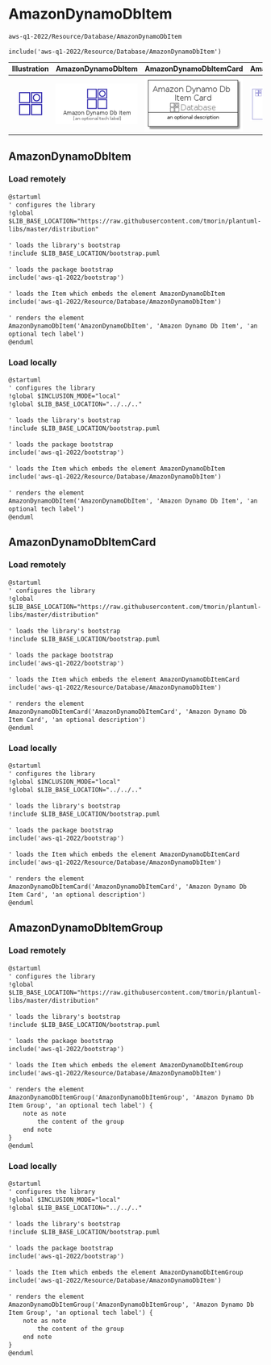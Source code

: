# AmazonDynamoDbItem


```text
aws-q1-2022/Resource/Database/AmazonDynamoDbItem
```

```text
include('aws-q1-2022/Resource/Database/AmazonDynamoDbItem')
```



| Illustration | AmazonDynamoDbItem | AmazonDynamoDbItemCard | AmazonDynamoDbItemGroup |
| :---: | :---: | :---: | :---: |
| ![illustration for Illustration](../../../aws-q1-2022/Resource/Database/AmazonDynamoDbItem.png) | ![illustration for AmazonDynamoDbItem](../../../aws-q1-2022/Resource/Database/AmazonDynamoDbItem.Local.png) | ![illustration for AmazonDynamoDbItemCard](../../../aws-q1-2022/Resource/Database/AmazonDynamoDbItemCard.Local.png) | ![illustration for AmazonDynamoDbItemGroup](../../../aws-q1-2022/Resource/Database/AmazonDynamoDbItemGroup.Local.png) |




## AmazonDynamoDbItem

### Load remotely
```plantuml
@startuml
' configures the library
!global $LIB_BASE_LOCATION="https://raw.githubusercontent.com/tmorin/plantuml-libs/master/distribution"

' loads the library's bootstrap
!include $LIB_BASE_LOCATION/bootstrap.puml

' loads the package bootstrap
include('aws-q1-2022/bootstrap')

' loads the Item which embeds the element AmazonDynamoDbItem
include('aws-q1-2022/Resource/Database/AmazonDynamoDbItem')

' renders the element
AmazonDynamoDbItem('AmazonDynamoDbItem', 'Amazon Dynamo Db Item', 'an optional tech label')
@enduml
```

### Load locally
```plantuml
@startuml
' configures the library
!global $INCLUSION_MODE="local"
!global $LIB_BASE_LOCATION="../../.."

' loads the library's bootstrap
!include $LIB_BASE_LOCATION/bootstrap.puml

' loads the package bootstrap
include('aws-q1-2022/bootstrap')

' loads the Item which embeds the element AmazonDynamoDbItem
include('aws-q1-2022/Resource/Database/AmazonDynamoDbItem')

' renders the element
AmazonDynamoDbItem('AmazonDynamoDbItem', 'Amazon Dynamo Db Item', 'an optional tech label')
@enduml
```

## AmazonDynamoDbItemCard

### Load remotely
```plantuml
@startuml
' configures the library
!global $LIB_BASE_LOCATION="https://raw.githubusercontent.com/tmorin/plantuml-libs/master/distribution"

' loads the library's bootstrap
!include $LIB_BASE_LOCATION/bootstrap.puml

' loads the package bootstrap
include('aws-q1-2022/bootstrap')

' loads the Item which embeds the element AmazonDynamoDbItemCard
include('aws-q1-2022/Resource/Database/AmazonDynamoDbItem')

' renders the element
AmazonDynamoDbItemCard('AmazonDynamoDbItemCard', 'Amazon Dynamo Db Item Card', 'an optional description')
@enduml
```

### Load locally
```plantuml
@startuml
' configures the library
!global $INCLUSION_MODE="local"
!global $LIB_BASE_LOCATION="../../.."

' loads the library's bootstrap
!include $LIB_BASE_LOCATION/bootstrap.puml

' loads the package bootstrap
include('aws-q1-2022/bootstrap')

' loads the Item which embeds the element AmazonDynamoDbItemCard
include('aws-q1-2022/Resource/Database/AmazonDynamoDbItem')

' renders the element
AmazonDynamoDbItemCard('AmazonDynamoDbItemCard', 'Amazon Dynamo Db Item Card', 'an optional description')
@enduml
```

## AmazonDynamoDbItemGroup

### Load remotely
```plantuml
@startuml
' configures the library
!global $LIB_BASE_LOCATION="https://raw.githubusercontent.com/tmorin/plantuml-libs/master/distribution"

' loads the library's bootstrap
!include $LIB_BASE_LOCATION/bootstrap.puml

' loads the package bootstrap
include('aws-q1-2022/bootstrap')

' loads the Item which embeds the element AmazonDynamoDbItemGroup
include('aws-q1-2022/Resource/Database/AmazonDynamoDbItem')

' renders the element
AmazonDynamoDbItemGroup('AmazonDynamoDbItemGroup', 'Amazon Dynamo Db Item Group', 'an optional tech label') {
    note as note
        the content of the group
    end note
}
@enduml
```

### Load locally
```plantuml
@startuml
' configures the library
!global $INCLUSION_MODE="local"
!global $LIB_BASE_LOCATION="../../.."

' loads the library's bootstrap
!include $LIB_BASE_LOCATION/bootstrap.puml

' loads the package bootstrap
include('aws-q1-2022/bootstrap')

' loads the Item which embeds the element AmazonDynamoDbItemGroup
include('aws-q1-2022/Resource/Database/AmazonDynamoDbItem')

' renders the element
AmazonDynamoDbItemGroup('AmazonDynamoDbItemGroup', 'Amazon Dynamo Db Item Group', 'an optional tech label') {
    note as note
        the content of the group
    end note
}
@enduml
```

